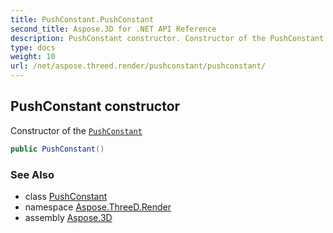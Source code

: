 ```yaml
---
title: PushConstant.PushConstant
second_title: Aspose.3D for .NET API Reference
description: PushConstant constructor. Constructor of the PushConstant
type: docs
weight: 10
url: /net/aspose.threed.render/pushconstant/pushconstant/
---
```

## PushConstant constructor

Constructor of the [`PushConstant`](../)

```csharp
public PushConstant()
```

### See Also

* class [PushConstant](../)
* namespace [Aspose.ThreeD.Render](../../../aspose.threed.render/)
* assembly [Aspose.3D](../../../)


